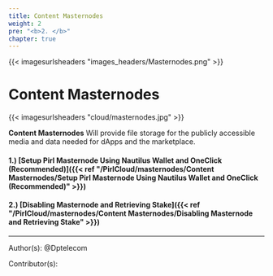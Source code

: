 ```yaml
---
title: Content Masternodes
weight: 2
pre: "<b>2. </b>"
chapter: true
---
```


{{< imagesurlsheaders "images_headers/Masternodes.png"  >}}



# Content Masternodes


{{< imagesurlsheaders "cloud/masternodes.jpg" >}}



**Content Masternodes** Will provide file storage for the publicly accessible media and data needed for dApps and the marketplace.


#### 1.) [Setup Pirl Masternode Using Nautilus Wallet and OneClick (Recommended)]({{< ref "/PirlCloud/masternodes/Content Masternodes/Setup Pirl Masternode Using Nautilus Wallet and OneClick (Recommended)" >}})
#### 2.) [Disabling Masternode and Retrieving Stake]({{< ref "/PirlCloud/masternodes/Content Masternodes/Disabling Masternode and Retrieving Stake" >}})



---
Author(s):
@Dptelecom


Contributor(s):
